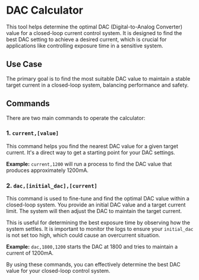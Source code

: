 # DAC Calculator

This tool helps determine the optimal DAC (Digital-to-Analog Converter) value for a closed-loop current control system. It is designed to find the best DAC setting to achieve a desired current, which is crucial for applications like controlling exposure time in a sensitive system.

## Use Case

The primary goal is to find the most suitable DAC value to maintain a stable target current in a closed-loop system, balancing performance and safety.

## Commands

There are two main commands to operate the calculator:

### 1. `current,[value]`

This command helps you find the nearest DAC value for a given target current. It's a direct way to get a starting point for your DAC settings.

**Example:**
`current,1200` will run a process to find the DAC value that produces approximately 1200mA.

### 2. `dac,[initial_dac],[current]`

This command is used to fine-tune and find the optimal DAC value within a closed-loop system. You provide an initial DAC value and a target current limit. The system will then adjust the DAC to maintain the target current.

This is useful for determining the best exposure time by observing how the system settles. It is important to monitor the logs to ensure your `initial_dac` is not set too high, which could cause an overcurrent situation.

**Example:**
`dac,1800,1200` starts the DAC at 1800 and tries to maintain a current of 1200mA.

By using these commands, you can effectively determine the best DAC value for your closed-loop control system.
